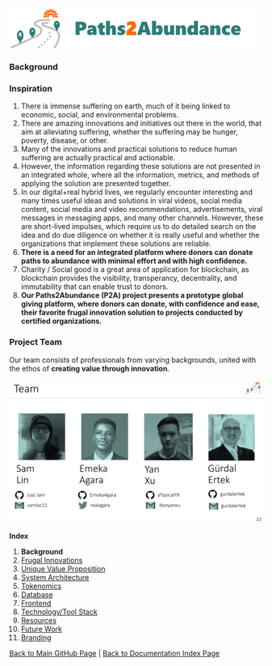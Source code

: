 ![Logo](./img/logo.png) 

### Background

### Inspiration

1. There is immense suffering on earth, much of it being linked to economic, social, and environmental problems.
2. There are amazing innovations and initiatives out there in the world, that aim at alleviating suffering, whether the suffering may be hunger, poverty, disease, or other.
3. Many of the innovations and practical solutions to reduce human suffering are actually practical and actionable. 
4. However, the information regarding these solutions are not presented in an integrated whole, where all the information, metrics, and methods of applying the solution are presented together.
5. In our digital+real hybrid lives, we regularly encounter interesting and many times useful ideas and solutions in viral videos, social media content, social media and video recommendations,  advertisements, viral messages in messaging apps, and many other channels. However, these are short-lived impulses, which require us to do detailed search on the idea and do due diligence on whether it is really useful and whether the organizations that implement these solutions are reliable.
6. **There is a need for an integrated platform where donors can donate paths to abundance with minimal effort and with high confidence.**
7. Charity / Social good is a great area of application for blockchain, as blockchain provides the visibility, transperancy, decentrality, and immutability that can enable trust to donors.
8. **Our Paths2Abundance (P2A) project presents a prototype global giving platform, where donors can donate, with confidence and ease, their favorite frugal innovation solution to projects conducted by certified organizations.** 


### Project Team

Our team consists of professionals from varying backgrounds, united with the ethos of **creating value through innovation**.

![Project Team](./img/Slide22.png) 


**Index**

1. **Background**
2. [Frugal Innovations](FrugalInnovations.md)
3. [Unique Value Proposition](UniqueValueProposition.md)
4. [System Architecture](SystemArchitecture.md)
5. [Tokenomics](Tokenomics.md)
6. [Database](Database.md)
7. [Frontend](Frontend.md)
9. [Technology/Tool Stack](TechnologyStack.md)
10. [Resources](Resources.md)
11. [Future Work](FuturePlans.md)
12. [Branding](Branding.md)

<hline></hline>

[Back to Main GitHub Page](../README.md) | [Back to Documentation Index Page](Documentation.md)
